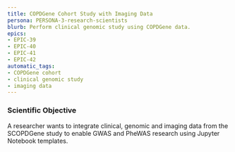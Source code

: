 ```yaml
---
title: COPDGene Cohort Study with Imaging Data
persona: PERSONA-3-research-scientists
blurb: Perform clinical genomic study using COPDGene data.
epics:
- EPIC-39
- EPIC-40
- EPIC-41
- EPIC-42
automatic_tags:
- COPDGene cohort
- clinical genomic study
- imaging data
---
```

### Scientific Objective

A researcher wants to integrate clinical, genomic and imaging data from the SCOPDGene study to enable GWAS and PheWAS research using Jupyter Notebook templates.